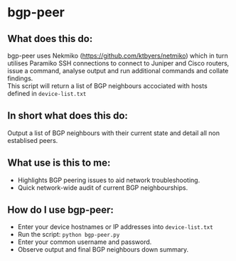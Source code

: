 # bgp-peer

## What does this do:
bgp-peer uses Nekmiko (https://github.com/ktbyers/netmiko) which in turn utilises Paramiko SSH connections
to connect to Juniper and Cisco routers, issue a command, analyse output and run additional commands and collate findings.<br>
This script will return a list of BGP neighbours accociated with hosts defined in `device-list.txt` 

## In short what does this do:
Output a list of BGP neighbours with their current state and detail all non establised peers.

## What use is this to me:
- Highlights BGP peering issues to aid network troubleshooting.
- Quick network-wide audit of current BGP neighbourships.

## How do I use bgp-peer:
- Enter your device hostnames or IP addresses into `device-list.txt`
- Run the script: `python bgp-peer.py`
- Enter your common username and password.
- Observe output and final BGP neighbours down summary.
